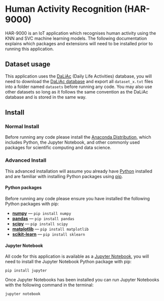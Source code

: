 # Human Activity Recognition (HAR-9000)

HAR-9000 is an IoT application which recognises human activity using the KNN and SVC machine learning models. The following documentation explains which packages and extensions will need to be installed prior to running this application.

## Dataset usage

This application uses the [DaLiAc](https://www.mad.tf.fau.de/research/activitynet/daliac-daily-life-activities/) (Daily Life Activities) database, you will need to download the [DaLiAc database](https://mad-nas.cs.fau.de:8081/Research/ActivityNet/daliac.zip) and export all `dataset_x.txt` files into a folder named `datasets` before running any code. You may also use other datasets so long as it follows the same convention as the DaLiAc database and is stored in the same way.

## Install

### **Normal Install**

Before running any code please install the [Anaconda Distribution](https://www.anaconda.com/downloads), which includes Python, the Jupyter Notebook, and other commonly used packages for scientific computing and data science.

### **Advanced Install**

This advanced installation will assume you already have [Python](https://www.python.org/) installed and are familiar with installing Python packages using [pip](https://pypi.org/project/pip/).

#### **Python packages**

Before running any code please ensure you have installed the following Python packages with pip:
* [**numpy**](https://pypi.org/project/numpy/) — `pip install numpy`
* [**pandas**](https://pypi.org/project/pandas/) — `pip install pandas`
* [**scipy**](https://pypi.org/project/scipy/) — `pip install scipy`
* [**matplotlib**](https://pypi.org/project/matplotlib/) — `pip install matplotlib`
* [**scikit-learn**](https://pypi.org/project/scikit-learn/) — `pip install sklearn`

#### **Jupyter Notebook**

All code for this application is available as a [Jupyter Notebook](https://jupyter.org/), you will need to install the Jupyter Notebook Python package with pip:

```
pip install jupyter
```

Once Jupyter Notebooks has been installed you can run Jupyter Notebooks with the following command in the terminal:

```
jupyter notebook
```
